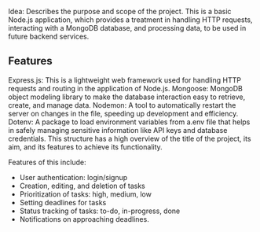 Idea: Describes the purpose and scope of the project. This is a basic Node.js application, which provides a treatment in handling HTTP requests, interacting with a MongoDB database, and processing data, to be used in future backend services.
## Features
Express.js: This is a lightweight web framework used for handling HTTP requests and routing in the application of Node.js.
Mongoose: MongoDB object modeling library to make the database interaction easy to retrieve, create, and manage data.
Nodemon: A tool to automatically restart the server on changes in the file, speeding up development and efficiency.
Dotenv: A package to load environment variables from a.env file that helps in safely managing sensitive information like API keys and database credentials.
This structure has a high overview of the title of the project, its aim, and its features to achieve its functionality.


Features of this include:
- User authentication: login/signup
- Creation, editing, and deletion of tasks
- Prioritization of tasks: high, medium, low
- Setting deadlines for tasks
- Status tracking of tasks: to-do, in-progress, done
- Notifications on approaching deadlines.
